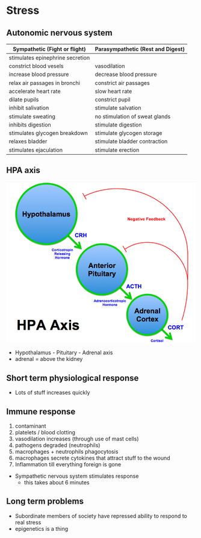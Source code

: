 # Stress

## Autonomic nervous system


| Sympathetic (Fight or flight)    | Parasympathetic (Rest and Digest) |
| -------------------------------- | --------------------------------- |
| stimulates epinephrine secretion |                                   |
| constrict blood vesels           | vasodilation                      |
| increase blood pressure          | decrease blood pressure           |
| relax air passages in bronchi    | constrict air passages            |
| accelerate heart rate            | slow heart rate                   |
| dilate pupils                    | constrict pupil                   |
| inhibit salivation               | stimulate salvation               |
| stimulate sweating               | no stimulation of sweat glands    |
| inhibits digestion               | stimulate digestion               |
| stimulates glycogen breakdown    | stimulate glycogen storage        |
| relaxes bladder                  | stimulate bladder contraction     |
| stimulates ejaculation           | stimulate erection                |

## HPA axis
![HPA axis](img/hpa-axis.png)
+ Hypothalamus - Pituitary - Adrenal axis
+ adrenal = above the kidney

## Short term physiological response
+ Lots of stuff increases quickly

## Immune response
1. contaminant
2. platelets / blood clotting
3. vasodilation increases (through use of mast cells)
4. pathogens degraded (neutrophils)
5. macrophages + neutrophils phagocytosis
6. macrophages secrete cytokines that attract stuff to the wound
7. Inflammation till everything foreign is gone

+ Sympathetic nervous system stimulates response
    + this takes about 6 minutes

## Long term problems
+ Subordinate members of society have repressed ability to respond to real
  stress
+ epigenetics is a thing

